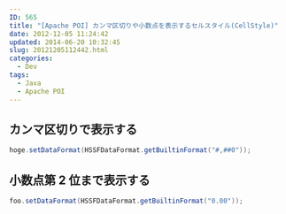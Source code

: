 ```yaml
---
ID: 565
title: "[Apache POI] カンマ区切りや小数点を表示するセルスタイル(CellStyle)"
date: 2012-12-05 11:24:42
updated: 2014-06-20 10:32:45
slug: 20121205112442.html
categories:
  - Dev
tags:
  - Java
  - Apache POI
---
```


## カンマ区切りで表示する

```java
hoge.setDataFormat(HSSFDataFormat.getBuiltinFormat("#,##0"));
```

## 小数点第 2 位まで表示する

```java
foo.setDataFormat(HSSFDataFormat.getBuiltinFormat("0.00"));
```
